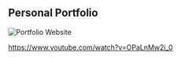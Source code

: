 ## Personal Portfolio

![Portfolio Website](https://i.ibb.co/WgPMpts/image.png)

https://www.youtube.com/watch?v=OPaLnMw2i_0 